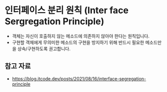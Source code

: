 # 인터페이스 분리 원칙 (Inter face Sergregation Principle)
- 객체는 자신이 호출하지 않는 메소드에 의존하지 않아야 한다는 원칙입니다.
- 구현할 객체에게 무의미한 메소드의 구현을 방지하기 위해 반드시 필요한 메소드만을 상속/구현하도록 권고합니다.
## 참고 자료
- https://blog.itcode.dev/posts/2021/08/16/interface-segregation-principle